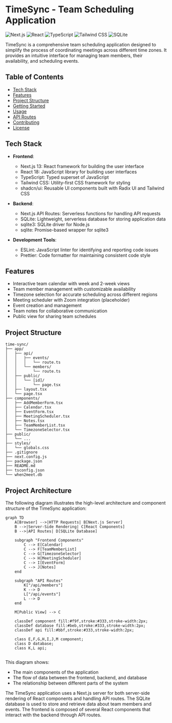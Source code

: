 # TimeSync - Team Scheduling Application

![Next.js](https://img.shields.io/badge/Next.js-13-black?style=for-the-badge&logo=next.js)
![React](https://img.shields.io/badge/React-18-blue?style=for-the-badge&logo=react)
![TypeScript](https://img.shields.io/badge/TypeScript-5-blue?style=for-the-badge&logo=typescript)
![Tailwind CSS](https://img.shields.io/badge/Tailwind_CSS-3-38B2AC?style=for-the-badge&logo=tailwind-css)
![SQLite](https://img.shields.io/badge/SQLite-3-003B57?style=for-the-badge&logo=sqlite)

TimeSync is a comprehensive team scheduling application designed to simplify the process of coordinating meetings across different time zones. It provides an intuitive interface for managing team members, their availability, and scheduling events.

## Table of Contents

- [Tech Stack](#tech-stack)
- [Features](#features)
- [Project Structure](#project-structure)
- [Getting Started](#getting-started)
- [Usage](#usage)
- [API Routes](#api-routes)
- [Contributing](#contributing)
- [License](#license)

## Tech Stack

- **Frontend**:
  - Next.js 13: React framework for building the user interface
  - React 18: JavaScript library for building user interfaces
  - TypeScript: Typed superset of JavaScript
  - Tailwind CSS: Utility-first CSS framework for styling
  - shadcn/ui: Reusable UI components built with Radix UI and Tailwind CSS

- **Backend**:
  - Next.js API Routes: Serverless functions for handling API requests
  - SQLite: Lightweight, serverless database for storing application data
  - sqlite3: SQLite driver for Node.js
  - sqlite: Promise-based wrapper for sqlite3

- **Development Tools**:
  - ESLint: JavaScript linter for identifying and reporting code issues
  - Prettier: Code formatter for maintaining consistent code style

## Features

- Interactive team calendar with week and 2-week views
- Team member management with customizable availability
- Timezone selection for accurate scheduling across different regions
- Meeting scheduler with Zoom integration (placeholder)
- Event creation and management
- Team notes for collaborative communication
- Public view for sharing team schedules

## Project Structure

```
time-sync/
├── app/
│   ├── api/
│   │   ├── events/
│   │   │   └── route.ts
│   │   └── members/
│   │       └── route.ts
│   ├── public/
│   │   └── [id]/
│   │       └── page.tsx
│   ├── layout.tsx
│   └── page.tsx
├── components/
│   ├── AddMemberForm.tsx
│   ├── Calendar.tsx
│   ├── EventForm.tsx
│   ├── MeetingScheduler.tsx
│   ├── Notes.tsx
│   ├── TeamMemberList.tsx
│   └── TimezoneSelector.tsx
├── public/
│   └── ...
├── styles/
│   └── globals.css
├── .gitignore
├── next.config.js
├── package.json
├── README.md
├── tsconfig.json
└── when2meet.db
```

## Project Architecture

The following diagram illustrates the high-level architecture and component structure of the TimeSync application:

```mermaid
graph TD
    A[Browser] -->|HTTP Requests| B[Next.js Server]
    B -->|Server-Side Rendering| C[React Components]
    B -->|API Routes| D[SQLite Database]
    
    subgraph "Frontend Components"
        C --> E[Calendar]
        C --> F[TeamMemberList]
        C --> G[TimezoneSelector]
        C --> H[MeetingScheduler]
        C --> I[EventForm]
        C --> J[Notes]
    end
    
    subgraph "API Routes"
        K["/api/members"]
        K --> D
        L["/api/events"]
        L --> D
    end
    
    M[Public View] --> C

    classDef component fill:#f9f,stroke:#333,stroke-width:2px;
    classDef database fill:#beb,stroke:#333,stroke-width:2px;
    classDef api fill:#bbf,stroke:#333,stroke-width:2px;

    class E,F,G,H,I,J,M component;
    class D database;
    class K,L api;


```

This diagram shows:
- The main components of the application
- The flow of data between the frontend, backend, and database
- The relationship between different parts of the system

The TimeSync application uses a Next.js server for both server-side rendering of React components and handling API routes. The SQLite database is used to store and retrieve data about team members and events. The frontend is composed of several React components that interact with the backend through API routes.



